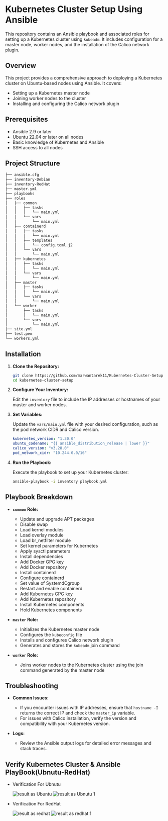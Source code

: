 # Kubernetes Cluster Setup Using Ansible

This repository contains an Ansible playbook and associated roles for setting up a Kubernetes cluster using `kubeadm`. It includes configuration for a master node, worker nodes, and the installation of the Calico network plugin.

## Overview

This project provides a comprehensive approach to deploying a Kubernetes cluster on Ubuntu-based nodes using Ansible. It covers:

- Setting up a Kubernetes master node
- Joining worker nodes to the cluster
- Installing and configuring the Calico network plugin

## Prerequisites

- Ansible 2.9 or later
- Ubuntu 22.04 or later on all nodes
- Basic knowledge of Kubernetes and Ansible
- SSH access to all nodes

## Project Structure

```bash
├── ansible.cfg
├── inventory-Debian
├── inventory-RedHat
├── master.yml
├── playbooks
├── roles
│   ├── common
│   │   ├── tasks
│   │   │   └── main.yml
│   │   └── vars
│   │       └── main.yml
│   ├── containerd
│   │   ├── tasks
│   │   │   └── main.yml
│   │   ├── templates
│   │   │   └── config.toml.j2
│   │   └── vars
│   │       └── main.yml
│   ├── kubernetes
│   │   ├── tasks
│   │   │   └── main.yml
│   │   └── vars
│   │       └── main.yml
│   ├── master
│   │   ├── tasks
│   │   │   └── main.yml
│   │   └── vars
│   │       └── main.yml
│   └── worker
│       ├── tasks
│       │   └── main.yml
│       └── vars
│           └── main.yml
├── site.yml
├── test.pem
└── workers.yml
```

## Installation

1. **Clone the Repository:**

   ```bash
   git clone https://github.com/marwantarek11/Kubernetes-Cluster-Setup-Using-Kubeadm-Via-Ansible-Roles.git
   cd kubernetes-cluster-setup
   ```

2. **Configure Your Inventory:**

   Edit the `inventory` file to include the IP addresses or hostnames of your master and worker nodes.

3. **Set Variables:**

   Update the `vars/main.yml` file with your desired configuration, such as the pod network CIDR and Calico version.

   ```yaml
   kubernetes_version: "1.30.0"
   ubuntu_codename: "{{ ansible_distribution_release | lower }}"
   calico_version: "v3.28.0"
   pod_network_cidr: "10.244.0.0/16"

   ```

4. **Run the Playbook:**

   Execute the playbook to set up your Kubernetes cluster:

   ```bash
   ansible-playbook -i inventory playbook.yml
   ```

## Playbook Breakdown

- **`common` Role:** 
  - Update and upgrade APT packages
  - Disable swap
  - Load kernel modules
  - Load overlay module
  - Load br_netfilter module
  - Set kernel parameters for Kubernetes
  - Apply sysctl parameters
  - Install dependencies
  - Add Docker GPG key
  - Add Docker repository
  - Install containerd
  - Configure containerd
  - Set value of SystemdCgroup
  - Restart and enable containerd
  - Add Kubernetes GPG key
  - Add Kubernetes repository
  - Install Kubernetes components
  - Hold Kubernetes components

- **`master` Role:**
  - Initializes the Kubernetes master node
  - Configures the `kubeconfig` file
  - Installs and configures Calico network plugin
  - Generates and stores the `kubeadm` join command

- **`worker` Role:**
  - Joins worker nodes to the Kubernetes cluster using the join command generated by the master node

## Troubleshooting

- **Common Issues:**
  - If you encounter issues with IP addresses, ensure that `hostname -I` returns the correct IP and check the `master_ip` variable.
  - For issues with Calico installation, verify the version and compatibility with your Kubernetes version.

- **Logs:**
  - Review the Ansible output logs for detailed error messages and stack traces.

## Verify Kubernetes Cluster & Ansible PlayBook(Ubnutu-RedHat)

- Verification For Ubnutu 
  
   ![result as Ubuntu](https://github.com/user-attachments/assets/b3bc6c5e-6934-4f9d-b905-119309e4becb)
   ![result as Ubnutu 1](https://github.com/user-attachments/assets/9a093e7d-0868-4956-9479-abf64384c020)


- Verification For RedHat
  
  ![result as redhat](https://github.com/user-attachments/assets/051fef58-9ded-43a0-af12-a5b7839a7023)
  ![result as redhat 1](https://github.com/user-attachments/assets/4656d281-f6be-467d-a2f9-c5b7e0ac7c57)



